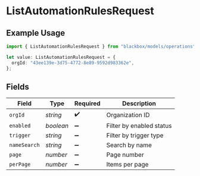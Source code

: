 # ListAutomationRulesRequest

## Example Usage

```typescript
import { ListAutomationRulesRequest } from "blackbox/models/operations";

let value: ListAutomationRulesRequest = {
  orgId: "43ee139e-3d75-4772-8e89-9592d983362e",
};
```

## Fields

| Field                    | Type                     | Required                 | Description              |
| ------------------------ | ------------------------ | ------------------------ | ------------------------ |
| `orgId`                  | *string*                 | :heavy_check_mark:       | Organization ID          |
| `enabled`                | *boolean*                | :heavy_minus_sign:       | Filter by enabled status |
| `trigger`                | *string*                 | :heavy_minus_sign:       | Filter by trigger type   |
| `nameSearch`             | *string*                 | :heavy_minus_sign:       | Search by name           |
| `page`                   | *number*                 | :heavy_minus_sign:       | Page number              |
| `perPage`                | *number*                 | :heavy_minus_sign:       | Items per page           |